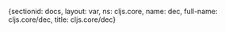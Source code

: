 {sectionid: docs, layout: var, ns: cljs.core, name: dec, full-name: cljs.core/dec,
  title: cljs.core/dec}
